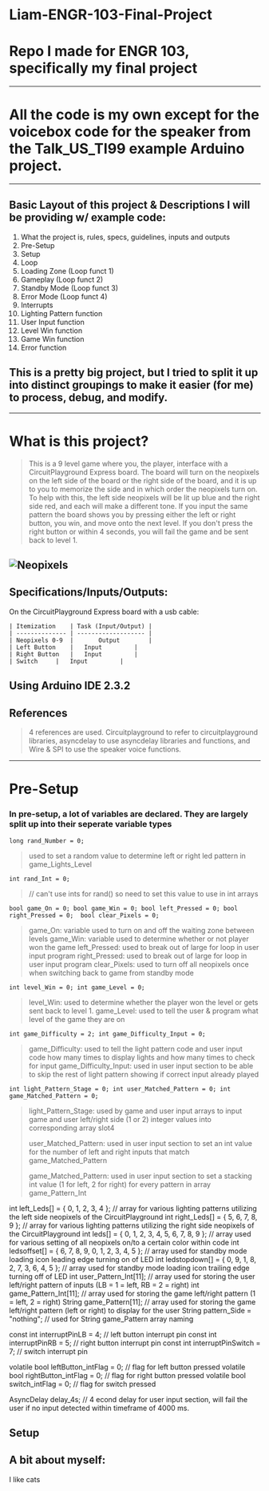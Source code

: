 # Liam-ENGR-103-Final-Project
# Repo I made for ENGR 103, specifically my final project
---
# All the code is my own except for the voicebox code for the speaker from the Talk_US_TI99 example Arduino project.
---
## Basic Layout of this project & Descriptions I will be providing w/ example code:
1. What the project is, rules, specs, guidelines, inputs and outputs
2. Pre-Setup
3. Setup
4. Loop
5. Loading Zone (Loop funct 1)
6. Gameplay (Loop funct 2)
7. Standby Mode (Loop funct 3)
8. Error Mode (Loop funct 4)
9. Interrupts
10. Lighting Pattern function
11. User Input function
12. Level Win function
13. Game Win function
14. Error function

## This is a pretty big project, but I tried to split it up into distinct groupings to make it easier (for me) to process, debug, and modify.
---
# What is this project?
> This is a 9 level game where you, the player, interface with a CircuitPlayground Express board. The board will turn on the neopixels on the left side of the board or the right side of the board, and it is up to you to memorize the side and in which order the neopixels turn on. To help with this, the left side neopixels will be lit up blue and the right side red, and each will make a different tone. If you input the same pattern the board shows you by pressing either the left or right button, you win, and move onto the next level. If you don't press the right button or within 4 seconds, you will fail the game and be sent back to level 1.

![Neopixels](https://cdn-learn.adafruit.com/assets/assets/000/034/012/large1024/circuit_playground_neoorder.jpg)
---
## Specifications/Inputs/Outputs:
On the CircuitPlayground Express board with a usb cable:

	| Itemization	 | Task (Input/Output) | 
 	| -------------- | ------------------- | 
	| Neopixels 0-9  |       Output        |
	| Left Button    | 	 Input         |
	| Right Button   |	 Input         |
 	| Switch 	 |	 Input         |
  Using Arduino IDE 2.3.2
---
## References
> 4 references are used. Circuitplayground to refer to circuitplayground libraries, asyncdelay to use asyncdelay libraries and functions, and Wire & SPI to use the speaker voice functions.
---
# Pre-Setup
### In pre-setup, a lot of variables are declared. They are largely split up into their seperate variable types

`
long rand_Number = 0;
`
> used to set a random value to determine left or right led pattern in game_Lights_Level

`
int rand_Int = 0;
`
>  // can't use ints for rand() so need to set this value to use in int arrays

`
bool game_On = 0;
bool game_Win = 0;
bool left_Pressed = 0;
bool right_Pressed = 0; 
bool clear_Pixels = 0;
`
> game_On: variable used to turn on and off the waiting zone between levels
> game_Win: variable used to determine whether or not player won the game
> left_Pressed: used to break out of large for loop in user input program
> right_Pressed: used to break out of large for loop in user input program
> clear_Pixels: used to turn off all neopixels once when switching back to game from standby mode

`
int level_Win = 0; int game_Level = 0;
`
> level_Win: used to determine whether the player won the level or gets sent back to level 1.
> game_Level: used to tell the user & program what level of the game they are on

`
int game_Difficulty = 2;
int game_Difficulty_Input = 0;
`
> game_Difficulty: used to tell the light pattern code and user input code how many times to display lights and how many times to check for input
> game_Difficulty_Input: used in user input section to be able to skip the rest of light pattern showing if correct input already played


`
int light_Pattern_Stage = 0;
int user_Matched_Pattern = 0;
int game_Matched_Pattern = 0;
`
> light_Pattern_Stage: used by game and user input arrays to input game and user left/right side (1 or 2) integer values into corresponding array slot4
> 
> user_Matched_Pattern: used in user input section to set an int value for the number of left and right inputs that match game_Matched_Pattern
> 
> game_Matched_Pattern: used in user input section to set a stacking int value (1 for left, 2 for right) for every pattern in array game_Pattern_Int
> 


int left_Leds[] = { 0, 1, 2, 3, 4 };                   // array for various lighting patterns utilizing the left side neopixels of the CircuitPlayground
int right_Leds[] = { 5, 6, 7, 8, 9 };                  // array for various lighting patterns utilizing the right side neopixels of the CircuitPlayground
int leds[] = { 0, 1, 2, 3, 4, 5, 6, 7, 8, 9 };         // array used for various setting of all neopixels on/to a certain color within code
int ledsoffset[] = { 6, 7, 8, 9, 0, 1, 2, 3, 4, 5 };   // array used for standby mode loading icon leading edge turning on of LED
int ledstopdown[] = { 0, 9, 1, 8, 2, 7, 3, 6, 4, 5 };  // array used for standby mode loading icon trailing edge turning off of LED
int user_Pattern_Int[11];                              // array used for storing the user left/right pattern of inputs (LB = 1 = left, RB = 2 = right)
int game_Pattern_Int[11];                              // array used for storing the game left/right pattern (1 = left, 2 = right)
String game_Pattern[11];                               // array used for storing the game left/right pattern (left or right) to display for the user
String pattern_Side = "nothing";                       // used for String game_Pattern array naming

const int interruptPinLB = 4;      // left button interrupt pin
const int interruptPinRB = 5;      // right button interrupt pin
const int interruptPinSwitch = 7;  // switch interrupt pin

volatile bool leftButton_intFlag = 0;   // flag for left button pressed
volatile bool rightButton_intFlag = 0;  // flag for right button pressed
volatile bool switch_intFlag = 0;       // flag for switch pressed

AsyncDelay delay_4s;  // 4 econd delay for user input section, will fail the user if no input detected within timeframe of 4000 ms.

## Setup

## A bit about myself:
I like cats
